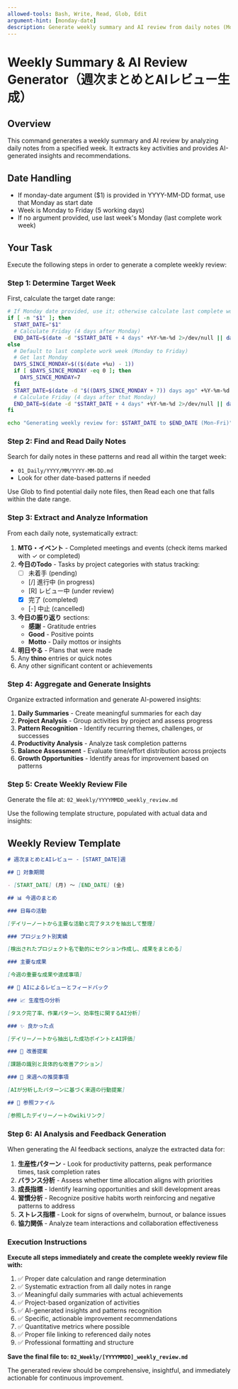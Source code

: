 ```yaml
---
allowed-tools: Bash, Write, Read, Glob, Edit
argument-hint: [monday-date]
description: Generate weekly summary and AI review from daily notes (Monday-Friday)
---
```


# Weekly Summary & AI Review Generator（週次まとめとAIレビュー生成）

## Overview

This command generates a weekly summary and AI review by analyzing daily notes from a specified week. It extracts key activities and provides AI-generated insights and recommendations.

## Date Handling

- If monday-date argument ($1) is provided in YYYY-MM-DD format, use that Monday as start date
- Week is Monday to Friday (5 working days)
- If no argument provided, use last week's Monday (last complete work week)

## Your Task

Execute the following steps in order to generate a complete weekly review:

### Step 1: Determine Target Week

First, calculate the target date range:

```bash
# If Monday date provided, use it; otherwise calculate last complete work week
if [ -n "$1" ]; then
  START_DATE="$1"
  # Calculate Friday (4 days after Monday)
  END_DATE=$(date -d "$START_DATE + 4 days" +%Y-%m-%d 2>/dev/null || date -v+4d -j -f "%Y-%m-%d" "$START_DATE" +%Y-%m-%d)
else
  # Default to last complete work week (Monday to Friday)
  # Get last Monday
  DAYS_SINCE_MONDAY=$(($(date +%u) - 1))
  if [ $DAYS_SINCE_MONDAY -eq 0 ]; then
    DAYS_SINCE_MONDAY=7
  fi
  START_DATE=$(date -d "$((DAYS_SINCE_MONDAY + 7)) days ago" +%Y-%m-%d 2>/dev/null || date -v-$((DAYS_SINCE_MONDAY + 7))d +%Y-%m-%d)
  # Calculate Friday (4 days after that Monday)
  END_DATE=$(date -d "$START_DATE + 4 days" +%Y-%m-%d 2>/dev/null || date -v+4d -j -f "%Y-%m-%d" "$START_DATE" +%Y-%m-%d)
fi

echo "Generating weekly review for: $START_DATE to $END_DATE (Mon-Fri)"
```

### Step 2: Find and Read Daily Notes

Search for daily notes in these patterns and read all within the target week:

- `01_Daily/YYYY/MM/YYYY-MM-DD.md`
- Look for other date-based patterns if needed

Use Glob to find potential daily note files, then Read each one that falls within the date range.

### Step 3: Extract and Analyze Information

From each daily note, systematically extract:

1. **MTG・イベント** - Completed meetings and events (check items marked with ✓ or completed)
2. **今日のTodo** - Tasks by project categories with status tracking:
    - [ ] 未着手 (pending)
    - [/] 進行中 (in progress)
    - [R] レビュー中 (under review)
    - [x] 完了 (completed)
    - [-] 中止 (cancelled)
3. **今日の振り返り** sections:
    - **感謝** - Gratitude entries
    - **Good** - Positive points
    - **Motto** - Daily mottos or insights
4. **明日やる** - Plans that were made
5. Any **thino** entries or quick notes
6. Any other significant content or achievements

### Step 4: Aggregate and Generate Insights

Organize extracted information and generate AI-powered insights:

1. **Daily Summaries** - Create meaningful summaries for each day
2. **Project Analysis** - Group activities by project and assess progress
3. **Pattern Recognition** - Identify recurring themes, challenges, or successes
4. **Productivity Analysis** - Analyze task completion patterns
5. **Balance Assessment** - Evaluate time/effort distribution across projects
6. **Growth Opportunities** - Identify areas for improvement based on patterns

### Step 5: Create Weekly Review File

Generate the file at: `02_Weekly/YYYYMMDD_weekly_review.md`

Use the following template structure, populated with actual data and insights:

## Weekly Review Template

```markdown
# 週次まとめとAIレビュー - [START_DATE]週

## 📅 対象期間

- [START_DATE] (月) 〜 [END_DATE] (金)

## 📊 今週のまとめ

### 日毎の活動

[デイリーノートから主要な活動と完了タスクを抽出して整理]

### プロジェクト別実績

[検出されたプロジェクト名で動的にセクション作成し、成果をまとめる]

### 主要な成果

[今週の重要な成果や達成事項]

## 🤖 AIによるレビューとフィードバック

### 📈 生産性の分析

[タスク完了率、作業パターン、効率性に関するAI分析]

### ✨ 良かった点

[デイリーノートから抽出した成功ポイントとAI評価]

### 🔧 改善提案

[課題の識別と具体的な改善アクション]

### 🎯 来週への推奨事項

[AIが分析したパターンに基づく来週の行動提案]

## 📎 参照ファイル

[参照したデイリーノートのwikiリンク]

```

### Step 6: AI Analysis and Feedback Generation

When generating the AI feedback sections, analyze the extracted data for:

1. **生産性パターン** - Look for productivity patterns, peak performance times, task completion rates
2. **バランス分析** - Assess whether time allocation aligns with priorities
3. **成長指標** - Identify learning opportunities and skill development areas
4. **習慣分析** - Recognize positive habits worth reinforcing and negative patterns to address
5. **ストレス指標** - Look for signs of overwhelm, burnout, or balance issues
6. **協力関係** - Analyze team interactions and collaboration effectiveness

### Execution Instructions

**Execute all steps immediately and create the complete weekly review file with:**

1. ✅ Proper date calculation and range determination
2. ✅ Systematic extraction from all daily notes in range
3. ✅ Meaningful daily summaries with actual achievements
4. ✅ Project-based organization of activities
5. ✅ AI-generated insights and patterns recognition
6. ✅ Specific, actionable improvement recommendations
7. ✅ Quantitative metrics where possible
8. ✅ Proper file linking to referenced daily notes
9. ✅ Professional formatting and structure

**Save the final file to: `02_Weekly/[YYYYMMDD]_weekly_review.md`**

The generated review should be comprehensive, insightful, and immediately actionable for continuous improvement.

